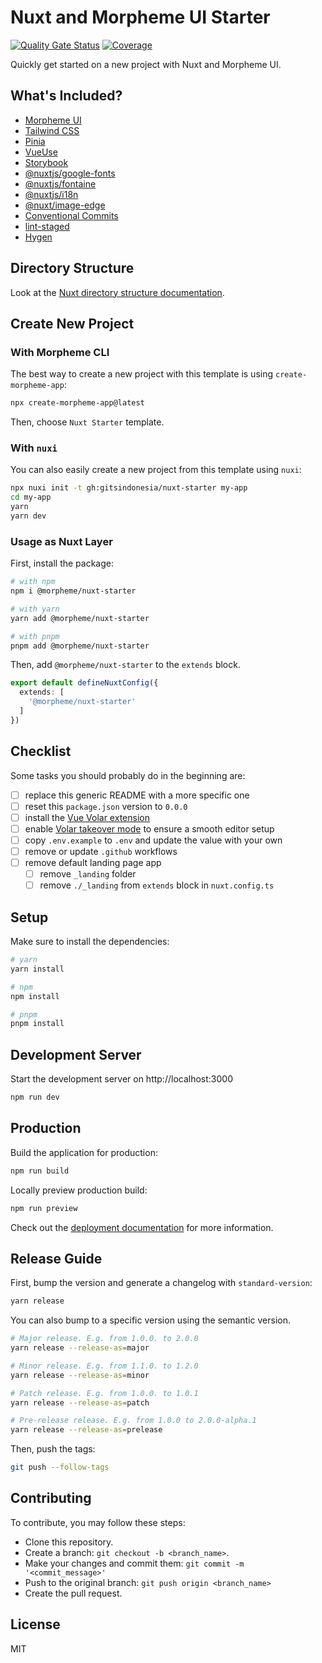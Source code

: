 # Nuxt and Morpheme UI Starter

[![Quality Gate Status](https://sonar.gits.id/api/project_badges/measure?project=nuxt-starter&metric=alert_status&token=sqb_1e0de59e286dc2678fdc8e0f67ad6c2f99e20aac)](https://sonar.gits.id/dashboard?id=nuxt-starter)
[![Coverage](https://sonar.gits.id/api/project_badges/measure?project=nuxt-starter&metric=coverage&token=sqb_1e0de59e286dc2678fdc8e0f67ad6c2f99e20aac)](https://sonar.gits.id/dashboard?id=nuxt-starter)

Quickly get started on a new project with Nuxt and Morpheme UI.

## What's Included?

- [Morpheme UI](https://gitsindonesia.github.io/ui-component/)
- [Tailwind CSS](https://tailwindcss.com/)
- [Pinia](https://pinia.vuejs.org/)
- [VueUse](https://vueuse.org/)
- [Storybook](https://storybook.js.org/)
- [@nuxtjs/google-fonts](https://github.com/nuxt-community/google-fonts-module)
- [@nuxtjs/fontaine](https://github.com/nuxt-modules/fontaine)
- [@nuxtjs/i18n](https://i18n.nuxtjs.org/)
- [@nuxt/image-edge](https://v1.image.nuxtjs.org/)
- [Conventional Commits](https://www.conventionalcommits.org/en/v1.0.0/)
- [lint-staged](https://github.com/okonet/lint-staged)
- [Hygen](https://www.hygen.io/)

## Directory Structure

Look at the [Nuxt directory structure documentation](https://nuxt.com/docs/guide/directory-structure/nuxt).

## Create New Project

### With Morpheme CLI

The best way to create a new project with this template is using `create-morpheme-app`:

```bash
npx create-morpheme-app@latest
```

Then, choose `Nuxt Starter` template.

### With `nuxi`

You can also easily create a new project from this template using `nuxi`:

```bash
npx nuxi init -t gh:gitsindonesia/nuxt-starter my-app
cd my-app
yarn
yarn dev
```


### Usage as Nuxt Layer

First, install the package:

```bash
# with npm
npm i @morpheme/nuxt-starter

# with yarn
yarn add @morpheme/nuxt-starter

# with pnpm
pnpm add @morpheme/nuxt-starter
```

Then, add `@morpheme/nuxt-starter` to the `extends` block.

```ts
export default defineNuxtConfig({
  extends: [
    '@morpheme/nuxt-starter'
  ]
})
```

## Checklist

Some tasks you should probably do in the beginning are:

- [ ] replace this generic README with a more specific one
- [ ] reset this `package.json` version to `0.0.0`
- [ ] install the [Vue Volar extension](https://marketplace.visualstudio.com/items?itemName=Vue.volar)
- [ ] enable [Volar takeover mode](https://nuxt.com/docs/getting-started/installation#prerequisites) to ensure a smooth editor setup
- [ ] copy `.env.example` to `.env` and update the value with your own
- [ ] remove or update `.github` workflows
- [ ] remove default landing page app
  - [ ] remove `_landing` folder
  - [ ] remove `./_landing` from `extends` block in `nuxt.config.ts`

## Setup

Make sure to install the dependencies:

```bash
# yarn
yarn install

# npm
npm install

# pnpm
pnpm install
```

## Development Server

Start the development server on http://localhost:3000

```bash
npm run dev
```

## Production

Build the application for production:

```bash
npm run build
```

Locally preview production build:

```bash
npm run preview
```

Check out the [deployment documentation](https://nuxt.com/docs/getting-started/deployment#presets) for more information.

## Release Guide

First, bump the version and generate a changelog with `standard-version`:

```bash
yarn release
```

You can also bump to a specific version using the semantic version.

```bash
# Major release. E.g. from 1.0.0. to 2.0.0
yarn release --release-as=major

# Minor release. E.g. from 1.1.0. to 1.2.0
yarn release --release-as=minor

# Patch release. E.g. from 1.0.0. to 1.0.1
yarn release --release-as=patch

# Pre-release release. E.g. from 1.0.0 to 2.0.0-alpha.1
yarn release --release-as=prelease
```

Then, push the tags:

```bash
git push --follow-tags
```

## Contributing

To contribute, you may follow these steps:

- Clone this repository.
- Create a branch: `git checkout -b <branch_name>`.
- Make your changes and commit them: `git commit -m '<commit_message>'`
- Push to the original branch: `git push origin <branch_name>`
- Create the pull request.

## License

MIT